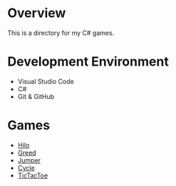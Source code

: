 # Overview
This is a directory for my C# games.

# Development Environment
* Visual Studio Code
* C#
* Git & GitHub

# Games
* [Hilo](https://github.com/RykerSwensen/Hilo)
* [Greed](https://github.com/RykerSwensen/Greed)
* [Jumper](https://github.com/RykerSwensen/Jumper)
* [Cycle](https://github.com/RykerSwensen/Cycle)
* [TicTacToe](https://github.com/RykerSwensen/TicTacToe)
